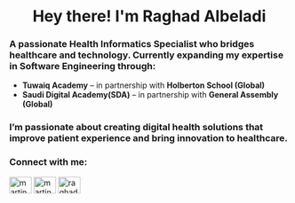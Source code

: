 <h1 align="center">Hey there! I'm Raghad Albeladi</h1>

<h3 align="left">
A passionate <b>Health Informatics Specialist</b> who bridges healthcare and technology.  
Currently expanding my expertise in <b>Software Engineering</b> through:
</h3>

<ul>
  <li> <b>Tuwaiq Academy</b> – in partnership with <b>Holberton School (Global)</b></li>
  <li> <b>Saudi Digital Academy(SDA)</b> – in partnership with <b>General Assembly (Global)</b></li>
</ul>

<h3 align="left">
I’m passionate about creating digital health solutions that improve patient experience and bring innovation to healthcare. 
</h3>



<h3 align="left">Connect with me:</h3>
<p align="left">
<a href="https://twitter.com/Raghad_Albeladi" target="blank"><img align="center" src="https://raw.githubusercontent.com/rahuldkjain/github-profile-readme-generator/master/src/images/icons/Social/twitter.svg" alt="martinezmbithi" height="30" width="40" /></a>
<a href="https://linkedin.com/in/raghad-albeladi" target="blank"><img align="center" src="https://raw.githubusercontent.com/rahuldkjain/github-profile-readme-generator/master/src/images/icons/Social/linked-in-alt.svg" alt="martin-mbithi-6626b617a" height="30" width="40" /></a>
<a href="mailto:raghad.z.albeladi@outlook.com" target="blank">
  <img align="center" src="https://img.icons8.com/fluency/48/000000/apple-mail.png" alt="raghad email" height="30" width="40" />
</a>
</a>

</p>

